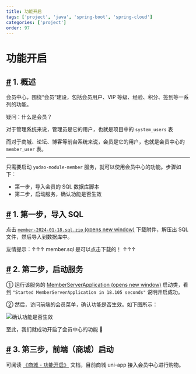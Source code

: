 ```yaml
---
title: 功能开启
tags: ['project', 'java', 'spring-boot', 'spring-cloud']
categories: ['project']
order: 97
---
```

# 功能开启

## [#](#_1-概述) 1. 概述

 会员中心，围绕“会员”建设，包括会员用户、VIP 等级、经验、积分、签到等一系列的功能。

 疑问：什么是会员？

 对于管理系统来说，管理员是它的用户，也就是项目中的 `system_users` 表

 而对于商城、论坛、博客等前台系统来说，会员是它的用户，也就是会员中心的 `member_user` 表。

 

---

 只需要启动 `yudao-module-member` 服务，就可以使用会员中心的功能。步骤如下：

 * 第一步，导入会员的 SQL 数据库脚本
* 第二步，启动服务，确认功能是否生效

 ## [#](#_1-第一步-导入-sql) 1. 第一步，导入 SQL

 点击 [`member-2024-01-18.sql.zip`  (opens new window)](https://t.zsxq.com/16XkmImMO) 下载附件，解压出 SQL 文件，然后导入到数据库中。

 友情提示：↑↑↑ member.sql 是可以点击下载的！ ↑↑↑

 ## [#](#_2-第二步-启动服务) 2. 第二步，启动服务

 ① 运行该服务的 [MemberServerApplication  (opens new window)](https://github.com/YunaiV/yudao-cloud/blob/master/yudao-module-member/yudao-module-member-biz/src/main/java/cn/iocoder/yudao/module/member/MemberServerApplication.java) 启动类，看到 `"Started MemberServerApplication in 18.105 seconds"` 说明开启成功。

 ② 然后，访问前端的会员菜单，确认功能是否生效。如下图所示：

 ![确认功能是否生效](https://cloud.iocoder.cn/img/%E4%BC%9A%E5%91%98%E6%89%8B%E5%86%8C/%E5%8A%9F%E8%83%BD%E5%BC%80%E5%90%AF/%E7%AE%A1%E7%90%86%E5%90%8E%E5%8F%B0.png)

 至此，我们就成功开启了会员中心的功能 🙂

 ## [#](#_3-第三步-前端-商城-启动) 3. 第三步，前端（商城）启动

 可阅读 [《商城 - 功能开启》](/mall/build/) 文档，目前商城 uni-app 接入会员中心进行购物。

